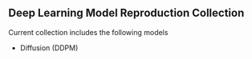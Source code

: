 ## Deep Learning Model Reproduction Collection
 
Current collection includes the following models

- Diffusion (DDPM)
